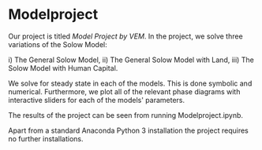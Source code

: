 # Modelproject

Our project is titled *Model Project by VEM*. In the project, we solve three variations of the Solow Model:

i)   The General Solow Model,
ii)  The General Solow Model with Land,
iii) The Solow Model with Human Capital.

We solve for steady state in each of the models. This is done symbolic and numerical. Furthermore, we plot all of the relevant phase diagrams with interactive sliders for each of the models' parameters.

The results of the project can be seen from running Modelproject.ipynb.

Apart from a standard Anaconda Python 3 installation the project requires no further installations.
